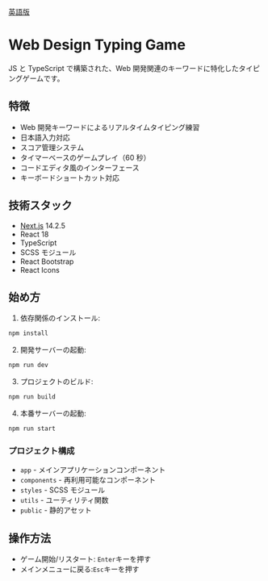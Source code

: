 [英語版](README.en.md)

# Web Design Typing Game

JS と TypeScript で構築された、Web 開発関連のキーワードに特化したタイピングゲームです。

## 特徴

-   Web 開発キーワードによるリアルタイムタイピング練習
-   日本語入力対応
-   スコア管理システム
-   タイマーベースのゲームプレイ（60 秒）
-   コードエディタ風のインターフェース
-   キーボードショートカット対応

## 技術スタック

-   [Next.js](https://nextjs.org/) 14.2.5
-   React 18
-   TypeScript
-   SCSS モジュール
-   React Bootstrap
-   React Icons

## 始め方

1. 依存関係のインストール:

```sh
npm install
```

2. 開発サーバーの起動:

```sh
npm run dev
```

3. プロジェクトのビルド:

```sh
npm run build
```

4. 本番サーバーの起動:

```sh
npm run start
```

### プロジェクト構成

-   `app` - メインアプリケーションコンポーネント
-   `components` - 再利用可能なコンポーネント
-   `styles` - SCSS モジュール
-   `utils` - ユーティリティ関数
-   `public` - 静的アセット

## 操作方法

-   ゲーム開始/リスタート: `Enter`キーを押す
-   メインメニューに戻る:`Esc`キーを押す
